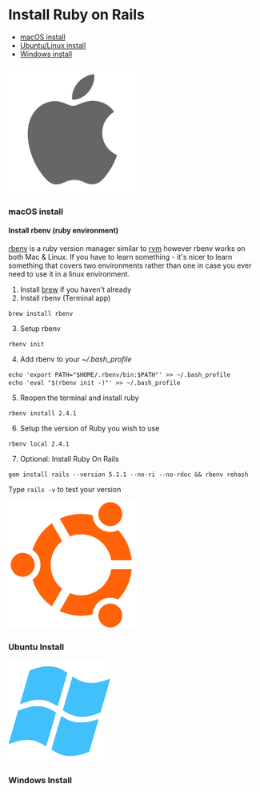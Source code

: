 # Install Ruby on Rails

- [macOS install](#mac-os)
- [Ubuntu/Linux install](#ubuntu)
- [Windows install](#windows)

![macOS logo](/assets/images/macos.png)
<a id="mac-os"></a>
### macOS install

#### Install rbenv (ruby environment)
[rbenv](https://github.com/rbenv/rbenv) is a ruby version manager similar to [rvm](https://rvm.io/) however rbenv works on both Mac & Linux. If you have to learn something - it's nicer to learn something that covers two environments rather than one in case you ever need to use it in a linux environment.

1. Install [brew](https://brew.sh/) if you haven't already
2. Install rbenv (Terminal app)
  ```
  brew install rbenv
  ```
3. Setup rbenv
  ```
  rbenv init
  ```
4. Add rbenv to your *~/.bash_profile*
  ```
  echo 'export PATH="$HOME/.rbenv/bin:$PATH"' >> ~/.bash_profile
  echo 'eval "$(rbenv init -)"' >> ~/.bash_profile
  ```
5. Reopen the terminal and install ruby
  ```
  rbenv install 2.4.1
  ```
6. Setup the version of Ruby you wish to use
  ```
  rbenv local 2.4.1
  ```
7. Optional: Install Ruby On Rails
  ```
  gem install rails --version 5.1.1 --no-ri --no-rdoc && rbenv rehash
  ```
  Type ```rails -v``` to test your version


<a id="ubuntu"></a>
![ubuntu logo](/assets/images/ubuntu.png)
### Ubuntu Install

![windows logo](/assets/images/windows.png)
<a id="windows"></a>
### Windows Install
